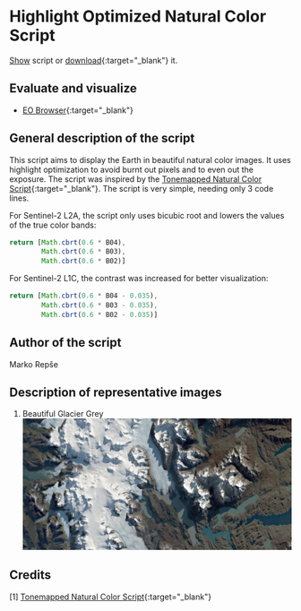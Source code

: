 # Highlight Optimized Natural Color Script

<a href="#" id='togglescript'>Show</a> script or [download](script.js){:target="_blank"} it.
<div id='script_view' style="display:none">
{% highlight javascript %}
      {% include_relative script.js %}
{% endhighlight %}
</div>

## Evaluate and visualize   
 - [EO Browser](https://apps.sentinel-hub.com/eo-browser/?lat=-51.0021&lng=-73.3260&zoom=11&time=2019-05-08&preset=CUSTOM&datasource=Sentinel-2%20L2A&layers=B01,B02,B03&evalscript=cmV0dXJuIFtNYXRoLmNicnQoMC42KkIwNCksCiAgICAgICAgTWF0aC5jYnJ0KDAuNipCMDMpLAogICAgICAgIE1hdGguY2JydCgwLjYqQjAyKV0%3D){:target="_blank"} 


## General description of the script

This script aims to display the Earth in beautiful natural color images. It uses highlight optimization to avoid burnt out pixels and to even out the exposure. The script was inspired by the [Tonemapped Natural Color Script](https://custom-scripts.sentinel-hub.com/sentinel-2/tonemapped_natural_color/){:target="_blank"}. The script is very simple, needing only 3 code lines. 

For Sentinel-2 L2A, the script only uses bicubic root and lowers the values of the true color bands: 

```javascript
return [Math.cbrt(0.6 * B04),
        Math.cbrt(0.6 * B03),
        Math.cbrt(0.6 * B02)]
```

For Sentinel-2 L1C, the contrast was increased for better visualization: 

```javascript
return [Math.cbrt(0.6 * B04 - 0.035),
        Math.cbrt(0.6 * B03 - 0.035),
        Math.cbrt(0.6 * B02 - 0.035)]
```

## Author of the script

Marko Repše

## Description of representative images

1) Beautiful Glacier Grey
![Glacier Grey](fig/fig1.jpg)

## Credits

[1] [Tonemapped Natural Color Script](https://custom-scripts.sentinel-hub.com/sentinel-2/tonemapped_natural_color/){:target="_blank"} 
